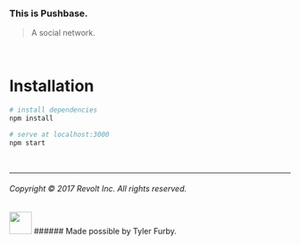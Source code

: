 ### This is Pushbase.
> A social network.

<br/>

# Installation
``` bash
# install dependencies
npm install

# serve at localhost:3000
npm start
```

<br/>

---

###### Copyright © 2017 Revolt Inc. All rights reserved.
<img src="https://www.dropbox.com/s/40a3rzhaou01vqd/mocha.png?raw=1" height="40px">    
###### Made possible by Tyler Furby.
